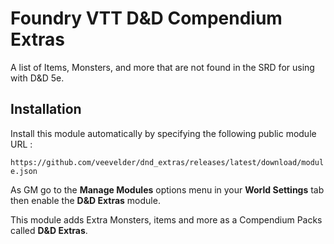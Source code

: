 # Foundry VTT D&D Compendium Extras

A list of Items, Monsters, and more that are not found in the SRD for using with D&D 5e.

## Installation

Install this module automatically by specifying the following public module URL : 

`https://github.com/veevelder/dnd_extras/releases/latest/download/module.json`

As GM go to the **Manage Modules** options menu in your **World Settings** tab then enable the **D&D Extras** module.

This module adds Extra Monsters, items and more as a Compendium Packs called **D&D Extras**.